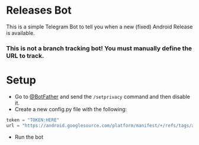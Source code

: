 # Releases Bot

This is a simple Telegram Bot to tell you when a new (fixed) Android Release is available.

### This is not a branch tracking bot! You must manually define the URL to track.

# Setup

 - Go to [@BotFather](https://t.me/BotFather) and send the `/setprivacy` command and then disable it.
 - Create a new config.py file with the following:
```python
token = "TOKEN:HERE"
url = "https://android.googlesource.com/platform/manifest/+/refs/tags/android-10.0.0_r1"
```
 - Run the bot
